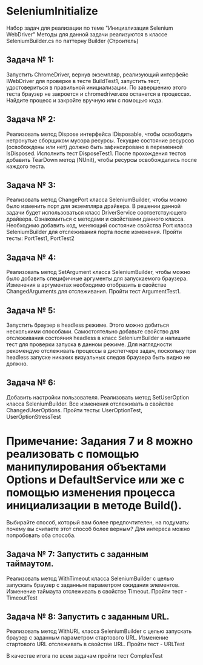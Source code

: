 # SeleniumInitialize

Набор задач для реализации по теме "Инициализация Selenium WebDriver"
Методы для данной задачи реализуются в классе SeleniumBuilder.cs по паттерну Builder (Строитель)

## Задача № 1:

Запустить ChromeDriver, вернув экземпляр, реализующий интерфейс IWebDriver для проверке в тесте BuildTest1, запустить тест, удостовериться в правильной инициализации.
По завершению этого теста браузер не закроется и chromedriver.exe останется в процессах. Найдите процесс и закройте вручную или с помощью кода.

## Задача № 2:

Реализовать метод Dispose интерфейса IDisposable, чтобы освободить нетронутые сборщиком мусора ресурсы. 
Текущие состояние ресурсов (освобождены или нет) должно	быть зафиксировано в переменной IsDisposed.
Исполнить тест DisposeTest1.
После прохождения тестов добавить TearDown метод (NUnit), чтобы ресурсы освобождались после каждого теста.

## Задача № 3:

Реализовать метод ChangePort класса SeleniumBuilder, чтобы можно было изменить порт для экземпляра драйвера. 
В решении данной задачи будет использоваться класс DriverService соответствующего драйвера. Ознакомиться с методами и свойствами данного класса.
Необходимо добавить код, меняющий состояние свойства Port класса SeleniumBuilder для отслеживания порта после изменения.
Пройти тесты: PortTest1, PortTest2

## Задача № 4:

Реализовать метод SetArgument класса SeleniumBuilder, чтобы можно было добавить специфичные аргументы для запускаемого браузера.
Изменения в аргументах необходимо отобразить в свойстве ChangedArguments для отслеживания.
Пройти тест ArgumentTest1.

## Задача № 5: 

Запустить браузер в headless режиме. Этого можно добиться несколькими способами.
Самостоятельно добавьте свойство для отслеживания состояния headless в класс SeleniumBuilder и напишите тест для проверки запуска в данном режиме.
Для наглядности рекомендую отслеживать процессы в диспетчере задач, поскольку при headless запуске никаких визуальных следов браузера быть видно не должно.

## Задача № 6:

Добавить настройки пользователя. Реализовать метод SetUserOption класса SeleniumBuilder.
Все изменения отслеживать в свойстве ChangedUserOptions.
Пройти тесты: UserOptionTest, UserOptionStressTest

# Примечание: Задания 7 и 8 можно реализовать с помощью манипулирования объектами Options и DefaultService или же с помощью изменения процесса инициализации в методе Build().

Выбирайте способ, который вам более предпочтителен, на подумать: почему вы считаете этот способ более верным?
Для интереса можно попробовать оба способа.

## Задача № 7: Запустить с заданным таймаутом.
Реализовать метод WithTimeout класса SeleniumBuilder с целью запускать браузер с заданным параметром ожидания элементов.
Изменение таймаута отслеживать в свойстве Timeout.
Пройти тест - TimeoutTest

## Задача № 8: Запустить с заданным URL.
Реализовать метод WithURL класса SeleniumBuilder с целью запускать браузер с заданным параметром стартового URL.
Изменение стартового URL отслеживать в свойстве URL.
Пройти тест - URLTest

В качестве итога по всем задачам пройти тест ComplexTest
